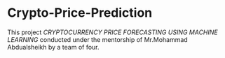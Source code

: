# Crypto-Price-Prediction

This project *CRYPTOCURRENCY PRICE FORECASTING USING MACHINE LEARNING* conducted under the mentorship of Mr.Mohammad Abdualsheikh
by a team of four.

